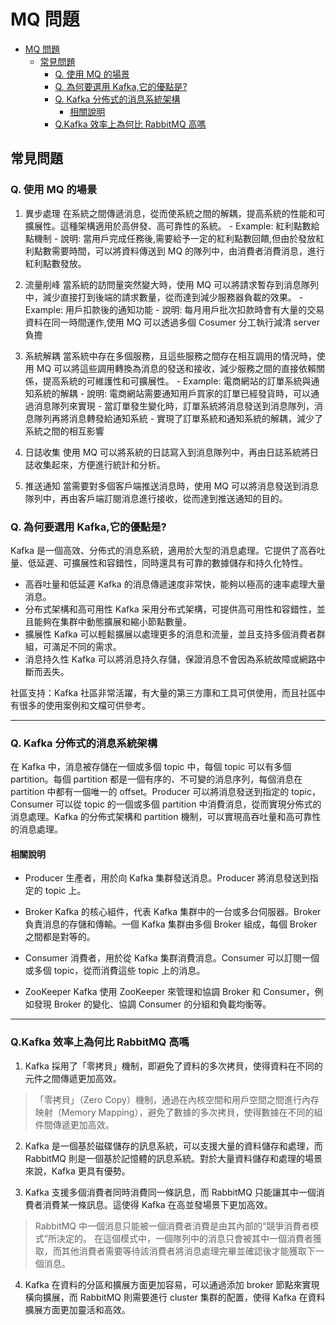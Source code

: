 # MQ 問題

- [MQ 問題](#mq-問題)
  - [常見問題](#常見問題)
    - [Q. 使用 MQ 的場景](#q-使用-mq-的場景)
    - [Q. 為何要選用 Kafka,它的優點是?](#q-為何要選用-kafka它的優點是)
    - [Q. Kafka 分佈式的消息系統架構](#q-kafka-分佈式的消息系統架構)
      - [相關說明](#相關說明)
    - [Q.Kafka 效率上為何比 RabbitMQ 高嗎](#qkafka-效率上為何比-rabbitmq-高嗎)

## 常見問題

### Q. 使用 MQ 的場景

1. 異步處理
   在系統之間傳遞消息，從而使系統之間的解耦，提高系統的性能和可擴展性。這種架構適用於高併發、高可靠性的系統。 - Example: 紅利點數給點機制 - 說明: 當用戶完成任務後,需要給予一定的紅利點數回饋,但由於發放紅利點數需要時間，可以將資料傳送到 MQ 的隊列中，由消費者消費消息，進行紅利點數發放。

2. 流量削峰
   當系統的訪問量突然變大時，使用 MQ 可以將請求暫存到消息隊列中，減少直接打到後端的請求數量，從而達到減少服務器負載的效果。 - Example: 用戶扣款後的通知功能 - 說明: 每月用戶批次扣款時會有大量的交易資料在同一時間運作,使用 MQ 可以透過多個 Cosumer 分工執行減清 server 負擔
3. 系統解耦
   當系統中存在多個服務，且這些服務之間存在相互調用的情況時，使用 MQ 可以將這些調用轉換為消息的發送和接收，減少服務之間的直接依賴關係，提高系統的可維護性和可擴展性。 - Example: 電商網站的訂單系統與通知系統的解耦 - 說明: 電商網站需要通知用戶買家的訂單已經發貨時，可以通過消息隊列來實現 - 當訂單發生變化時，訂單系統將消息發送到消息隊列，消息隊列再將消息轉發給通知系統 - 實現了訂單系統和通知系統的解耦，減少了系統之間的相互影響

4. 日誌收集
   使用 MQ 可以將系統的日誌寫入到消息隊列中，再由日誌系統將日誌收集起來，方便進行統計和分析。

5. 推送通知
   當需要對多個客戶端推送消息時，使用 MQ 可以將消息發送到消息隊列中，再由客戶端訂閱消息進行接收，從而達到推送通知的目的。

### Q. 為何要選用 Kafka,它的優點是?

Kafka 是一個高效、分佈式的消息系統，適用於大型的消息處理。它提供了高吞吐量、低延遲、可擴展性和容錯性，同時還具有可靠的數據儲存和持久化特性。

- 高吞吐量和低延遲
  Kafka 的消息傳遞速度非常快，能夠以極高的速率處理大量消息。
- 分布式架構和高可用性
  Kafka 采用分布式架構，可提供高可用性和容錯性，並且能夠在集群中動態擴展和縮小節點數量。
- 擴展性
  Kafka 可以輕鬆擴展以處理更多的消息和流量，並且支持多個消費者群組，可滿足不同的需求。
- 消息持久性
  Kafka 可以將消息持久存儲，保證消息不會因為系統故障或網路中斷而丟失。

社區支持：Kafka 社區非常活躍，有大量的第三方庫和工具可供使用，而且社區中有很多的使用案例和文檔可供參考。

---

### Q. Kafka 分佈式的消息系統架構

在 Kafka 中，消息被存儲在一個或多個 topic 中，每個 topic 可以有多個 partition。每個 partition 都是一個有序的、不可變的消息序列，每個消息在 partition 中都有一個唯一的 offset。Producer 可以將消息發送到指定的 topic，Consumer 可以從 topic 的一個或多個 partition 中消費消息，從而實現分佈式的消息處理。Kafka 的分佈式架構和 partition 機制，可以實現高吞吐量和高可靠性的消息處理。

#### 相關說明

- Producer
  生產者，用於向 Kafka 集群發送消息。Producer 將消息發送到指定的 topic 上。

- Broker
  Kafka 的核心組件，代表 Kafka 集群中的一台或多台伺服器。Broker 負責消息的存儲和傳輸。一個 Kafka 集群由多個 Broker 組成，每個 Broker 之間都是對等的。

- Consumer
  消費者，用於從 Kafka 集群消費消息。Consumer 可以訂閱一個或多個 topic，從而消費這些 topic 上的消息。

- ZooKeeper
  Kafka 使用 ZooKeeper 來管理和協調 Broker 和 Consumer，例如發現 Broker 的變化、協調 Consumer 的分組和負載均衡等。

---

### Q.Kafka 效率上為何比 RabbitMQ 高嗎

1. Kafka 採用了「零拷貝」機制，即避免了資料的多次拷貝，使得資料在不同的元件之間傳遞更加高效。

> 「零拷貝」（Zero Copy）機制，通過在內核空間和用戶空間之間進行內存映射（Memory Mapping），避免了數據的多次拷貝，使得數據在不同的組件間傳遞更加高效。

2. Kafka 是一個基於磁碟儲存的訊息系統，可以支援大量的資料儲存和處理，而 RabbitMQ 則是一個基於記憶體的訊息系統。對於大量資料儲存和處理的場景來說，Kafka 更具有優勢。

3. Kafka 支援多個消費者同時消費同一條訊息，而 RabbitMQ 只能讓其中一個消費者消費某一條訊息。這使得 Kafka 在高並發場景下更加高效。

> RabbitMQ 中一個消息只能被一個消費者消費是由其內部的“競爭消費者模式”所決定的。
> 在這個模式中，一個隊列中的消息只會被其中一個消費者獲取，而其他消費者需要等待該消費者將消息處理完畢並確認後才能獲取下一個消息。

4. Kafka 在資料的分區和擴展方面更加容易，可以通過添加 broker 節點來實現橫向擴展，而 RabbitMQ 則需要進行 cluster 集群的配置，使得 Kafka 在資料擴展方面更加靈活和高效。
